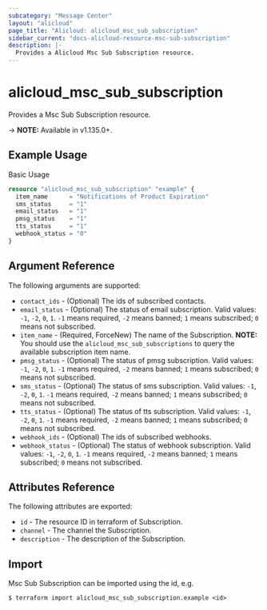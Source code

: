 ```yaml
---
subcategory: "Message Center"
layout: "alicloud"
page_title: "Alicloud: alicloud_msc_sub_subscription"
sidebar_current: "docs-alicloud-resource-msc-sub-subscription"
description: |-
  Provides a Alicloud Msc Sub Subscription resource.
---
```


# alicloud\_msc\_sub\_subscription

Provides a Msc Sub Subscription resource.

-> **NOTE:** Available in v1.135.0+.

## Example Usage

Basic Usage

```terraform
resource "alicloud_msc_sub_subscription" "example" {
  item_name      = "Notifications of Product Expiration"
  sms_status     = "1"
  email_status   = "1"
  pmsg_status    = "1"
  tts_status     = "1"
  webhook_status = "0"
}
```

## Argument Reference

The following arguments are supported:

* `contact_ids` - (Optional) The ids of subscribed contacts.
* `email_status` - (Optional) The status of email subscription. Valid values: `-1`, `-2`, `0`, `1`. `-1` means required, `-2` means banned; `1` means subscribed; `0` means not subscribed.
* `item_name` - (Required, ForceNew) The name of the Subscription. **NOTE:**  You should use the `alicloud_msc_sub_subscriptions` to query the available subscription item name.
* `pmsg_status` - (Optional) The status of pmsg subscription. Valid values: `-1`, `-2`, `0`, `1`. `-1` means required, `-2` means banned; `1` means subscribed; `0` means not subscribed.
* `sms_status` - (Optional) The status of sms subscription. Valid values: `-1`, `-2`, `0`, `1`. `-1` means required, `-2` means banned; `1` means subscribed; `0` means not subscribed.
* `tts_status` - (Optional) The status of tts subscription. Valid values: `-1`, `-2`, `0`, `1`. `-1` means required, `-2` means banned; `1` means subscribed; `0` means not subscribed.
* `webhook_ids` - (Optional) The ids of subscribed webhooks.
* `webhook_status` - (Optional) The status of webhook subscription. Valid values: `-1`, `-2`, `0`, `1`. `-1` means required, `-2` means banned; `1` means subscribed; `0` means not subscribed.

## Attributes Reference

The following attributes are exported:

* `id` - The resource ID in terraform of Subscription.
* `channel` - The channel the Subscription.
* `description` - The description of the Subscription.

## Import

Msc Sub Subscription can be imported using the id, e.g.

```
$ terraform import alicloud_msc_sub_subscription.example <id>
```